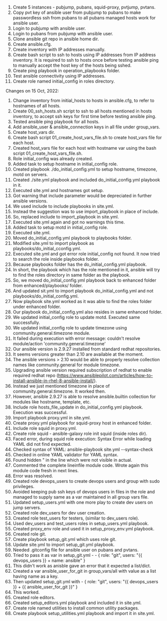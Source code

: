 1. Create 5 instances - pubjump, pubans, squid-proxy, pvtjump, pvtans.
2. Copy pvt key of ansible user from pubjump to pubans to make passwordless ssh from pubans to all pubans managed hosts work for ansible user.
3. Login to pubjump with ansible user.
4. Login to pubans from pubjump with ansible user.
5. Clone ansible git repo in ansible home dir.
6. Create ansible.cfg.
7. Create inventory with IP addresses manually.
8. Create bash script to ssh to hosts using IP addresses from IP address inventory. It is required to ssh to hosts once before testing ansible ping to manually accept the host key of the hosts being sshed.
9. Create ping playbook in operation_playbooks folder.
5. Test ansible connectivity using IP addresses.
6. Create role named initial_config in roles directory.


Changes on 15 Oct, 2022:
1. Change inventory from initial_hosts to hosts in ansible.cfg, to refer to hostnames of all hosts.
2. Create 00_ssh_hosts.sh script to ssh to all hosts mentioned in hosts inventory, to accept ssh keys for first time before testing ansible ping.
3. Tested ansible ping playbook for all hosts.
4. Add ansible_user & ansible_connection keys in all file under group_vars.
5. Create host_vars dir.
6. Create bash script 01_create_host_vars_file.sh to create host_vars file for each host.
7. Created host_vars file for each host with hostname var using the bash script 01_create_host_vars_file.sh.
8. Role initial_config was already created.
9. Added task to setup hostname in initial_config role.
10. Created playbook ./do_initial_config.yml to setup hostname, timezone, motd on servers.
11. Created ./site.yml playbook and included do_initial_config.yml playbook in it.
12. Executed site.yml and hostnames got setup.
13. Got warning that include parameter would be depreciated in further ansible versions.
14. We used include to include playbooks in site.yml.
15. Instead the suggestion was to use import_playbook in place of include.
16. So, replaced include to import_playbook in site.yml.
17. Executed site.yml again and got no warnings this time.
18. Added task to setup motd in initial_config role.
19. Executed site.yml.
20. Moved do_initial_config.yml playbook to playbooks folder.
21. Modified site.yml to import playbook as playbooks/do_initial_cconfig.yml.
22. Executed site.yml and got error role initial_config not found. It now tried to search the role inside playbooks folder.
23. Because playbooks folder has the do_initial_config.yml playbook.
24. In short, the playbook which has the role mentioned in it, ansible will try to find the roles directory in same folder as the playbook.
25. So, we moved do_initial_config.yml playbook back to enhanced folder from enhanced/playbooks/ folder.
26. And updated sit.yml to import playbook do_initial_config.yml and not playbooks/do_initial_config.yml.
27. Now playbook site.yml worked as it was able to find the roles folder under enhanced folder. 
28. Our playbook do_initial_config.yml also resides in same enhanced folder.
29. We updated initial_config role to update motd. Executed same successfully.
30. We updated initial_config role to update timezone using community.general.timezone module.
31. It failed during execution with error message: couldn't resolve module/action 'community.general.timezone'
32. Our ansible version is 2.9.27 installed from standard redhat repositories.
33. It seems versions greater than 2.10 are available at the moment.
34. The ansible versions > 2.10 would be able to properly resolve collection names like community.general for module timezone.
35. Upgrading ansible version required subscription of redhat to enable required redhat repo (https://www.ansiblepilot.com/articles/how-to-install-ansible-in-rhel-8-ansible-install/).
36. Instead we just mentioned timezone in place of community.general.timezone. It worked then.
37. However, ansible 2.9.27 is able to resolve ansible.builtin collection for modules like hostname, template, etc.
38. Include role hosts_file_update in do_initial_config.yml playbook. Execution was successful.
39. Import playbook proxy.yml in site.yml.
40. Create proxy.yml playbook for squid-proxy host in enhanced folder.
41. Include role squid in proxy.yml.
42. Create role squid - ansible-galaxy role init squid (inside roles dir).
43. Faced error, during squid role execution: Syntax Error while loading YAML did not find expected.
44. Checked syntax of YAML: ansible-playbook site.yml --syntax-check
45. Checked in online YAML validator for YAML syntax.
46. Found hidden " in the line which were not visible in actual.
47. Commented the complete lineinfile module code. Wrote again this module code fresh in next lines.
48. Error was resolved.
49. Created role devops_users to create devops users and group with sudo privileges.
50. Avoided keeping pub ssh keys of devops users in files in the role and managed to supply same as a var maintained in all group vars file.
51. Updated setup_users.yml with one more play to create dev users on jump servers.
52. Created role dev_users for dev user creation.
53. Created role test_users for testers, (similar to dev_users role).
53. Used dev_users and test_users roles in setup_users.yml playbook.
54. Created proxy_env role and used it in setup_proxy_env.yml playbook.
55. Created role git.
56. Create playbook setup_git.yml which uses role git.
57. Update site.yml to import setup_git.yml playbook.
58. Needed .gitconfig file for ansible user on pubans and pvtans.
59. Tried to pass it as var in setup_git.yml - - { role: "git", users: "{{ devops_users }} + name: ansible" }
60. This didn't work as anisble gave an error that it expected a list/dict.
61. Created a var ansible_user_for_git in group_vars/all with value as a list having name as a key.
62. Then updated setup_git.yml with - { role: "git", users: "{{ devops_users }} + {{ ansible_user_for_git }}" }
63. This worked.
64. Created role editors.
65. Created setup_editors.yml playbook and included it in site.yml.
66. Create role named utilities to install common utility packages.
67. Create playbook setup_utilities.yml playbook and import it in site.yml.

